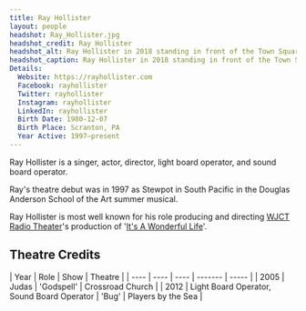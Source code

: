 ```yaml
---
title: Ray Hollister
layout: people
headshot: Ray_Hollister.jpg
headshot_credit: Ray Hollister
headshot_alt: Ray Hollister in 2018 standing in front of the Town Square Theater in the Magic Kingdom at Walt Disney World.
headshot_caption: Ray Hollister in 2018 standing in front of the Town Square Theater in the Magic Kingdom at Walt Disney World.
Details:
  Website: https://rayhollister.com
  Facebook: rayhollister
  Twitter: rayhollister
  Instagram: rayhollister
  LinkedIn: rayhollister
  Birth Date: 1980-12-07
  Birth Place: Scranton, PA
  Year Active: 1997–present
---
```

Ray Hollister is a singer, actor, director, light board operator, and sound board operator. 

Ray's theatre debut was in 1997 as Stewpot in South Pacific in the Douglas Anderson School of the Art summer musical.

Ray Hollister is most well known for his role producing and directing [WJCT Radio Theater](WJCT_Radio_Theater)'s production of '[It's A Wonderful Life](2015_Its_a_Wonderful_Life)'.

## Theatre Credits

| Year | Role | Show | Theatre | 
| ---- | ---- | ---- | ------- | ----- |
| 2005 | Judas | 'Godspell' | Crossroad Church |
| 2012 | Light Board Operator, Sound Board Operator | 'Bug' | Players by the Sea |
